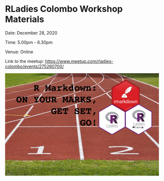 # RLadies Colombo Workshop Materials

Date: December 28, 2020

Time: 5.00pm - 6.30pm

Venue: Online

Link to the meetup: https://www.meetup.com/rladies-colombo/events/275260700/

![](1_rmarkdown.jpg)